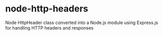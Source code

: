 # node-http-headers
Node HttpHeader class converted into a Node.js module using Express.js for handling HTTP headers and responses
